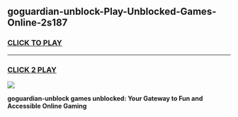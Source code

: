 
## goguardian-unblock-Play-Unblocked-Games-Online-2s187
<h3>
<a href="https://premium76.site?title=goguardian-unblock&ref=25A">CLICK TO PLAY</a></h3>
<hr>

<h3>
<a href="https://premium76.site?title=goguardian-unblock&ref=25A">CLICK 2 PLAY</a>
  
</h3>

<a href="https://premium76.site?title=goguardian-unblock&ref=25A"><img src="https://clearcache.store/games.png"></a>


**goguardian-unblock games unblocked: Your Gateway to Fun and Accessible Online Gaming**
